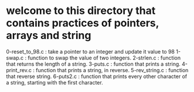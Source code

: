 # welcome to this directory that contains practices of pointers, arrays and string
0-reset_to_98.c : take a pointer to an integer and update it value to 98
1-swap.c : function to swap the value of two integers.
2-strlen.c : function that returns the length of a string.
3-puts.c : function that prints a string.
4-print_rev.c : function that prints a string, in reverse.
5-rev_string.c : function that reverse string.
6-puts2.c : function that prints every other character of a string, starting with the first character.
